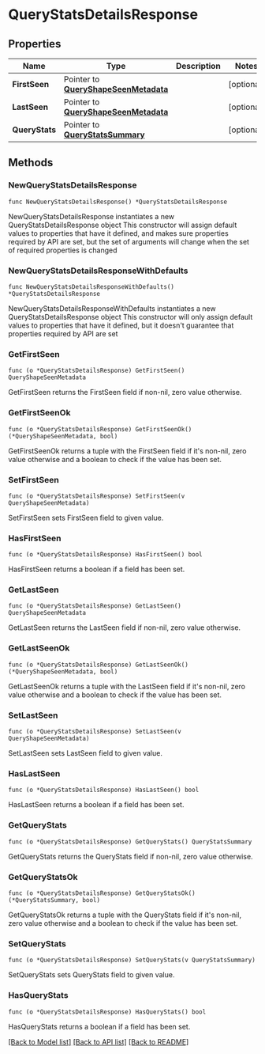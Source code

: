# QueryStatsDetailsResponse

## Properties

Name | Type | Description | Notes
------------ | ------------- | ------------- | -------------
**FirstSeen** | Pointer to [**QueryShapeSeenMetadata**](QueryShapeSeenMetadata.md) |  | [optional] 
**LastSeen** | Pointer to [**QueryShapeSeenMetadata**](QueryShapeSeenMetadata.md) |  | [optional] 
**QueryStats** | Pointer to [**QueryStatsSummary**](QueryStatsSummary.md) |  | [optional] 

## Methods

### NewQueryStatsDetailsResponse

`func NewQueryStatsDetailsResponse() *QueryStatsDetailsResponse`

NewQueryStatsDetailsResponse instantiates a new QueryStatsDetailsResponse object
This constructor will assign default values to properties that have it defined,
and makes sure properties required by API are set, but the set of arguments
will change when the set of required properties is changed

### NewQueryStatsDetailsResponseWithDefaults

`func NewQueryStatsDetailsResponseWithDefaults() *QueryStatsDetailsResponse`

NewQueryStatsDetailsResponseWithDefaults instantiates a new QueryStatsDetailsResponse object
This constructor will only assign default values to properties that have it defined,
but it doesn't guarantee that properties required by API are set

### GetFirstSeen

`func (o *QueryStatsDetailsResponse) GetFirstSeen() QueryShapeSeenMetadata`

GetFirstSeen returns the FirstSeen field if non-nil, zero value otherwise.

### GetFirstSeenOk

`func (o *QueryStatsDetailsResponse) GetFirstSeenOk() (*QueryShapeSeenMetadata, bool)`

GetFirstSeenOk returns a tuple with the FirstSeen field if it's non-nil, zero value otherwise
and a boolean to check if the value has been set.

### SetFirstSeen

`func (o *QueryStatsDetailsResponse) SetFirstSeen(v QueryShapeSeenMetadata)`

SetFirstSeen sets FirstSeen field to given value.

### HasFirstSeen

`func (o *QueryStatsDetailsResponse) HasFirstSeen() bool`

HasFirstSeen returns a boolean if a field has been set.
### GetLastSeen

`func (o *QueryStatsDetailsResponse) GetLastSeen() QueryShapeSeenMetadata`

GetLastSeen returns the LastSeen field if non-nil, zero value otherwise.

### GetLastSeenOk

`func (o *QueryStatsDetailsResponse) GetLastSeenOk() (*QueryShapeSeenMetadata, bool)`

GetLastSeenOk returns a tuple with the LastSeen field if it's non-nil, zero value otherwise
and a boolean to check if the value has been set.

### SetLastSeen

`func (o *QueryStatsDetailsResponse) SetLastSeen(v QueryShapeSeenMetadata)`

SetLastSeen sets LastSeen field to given value.

### HasLastSeen

`func (o *QueryStatsDetailsResponse) HasLastSeen() bool`

HasLastSeen returns a boolean if a field has been set.
### GetQueryStats

`func (o *QueryStatsDetailsResponse) GetQueryStats() QueryStatsSummary`

GetQueryStats returns the QueryStats field if non-nil, zero value otherwise.

### GetQueryStatsOk

`func (o *QueryStatsDetailsResponse) GetQueryStatsOk() (*QueryStatsSummary, bool)`

GetQueryStatsOk returns a tuple with the QueryStats field if it's non-nil, zero value otherwise
and a boolean to check if the value has been set.

### SetQueryStats

`func (o *QueryStatsDetailsResponse) SetQueryStats(v QueryStatsSummary)`

SetQueryStats sets QueryStats field to given value.

### HasQueryStats

`func (o *QueryStatsDetailsResponse) HasQueryStats() bool`

HasQueryStats returns a boolean if a field has been set.

[[Back to Model list]](../README.md#documentation-for-models) [[Back to API list]](../README.md#documentation-for-api-endpoints) [[Back to README]](../README.md)


